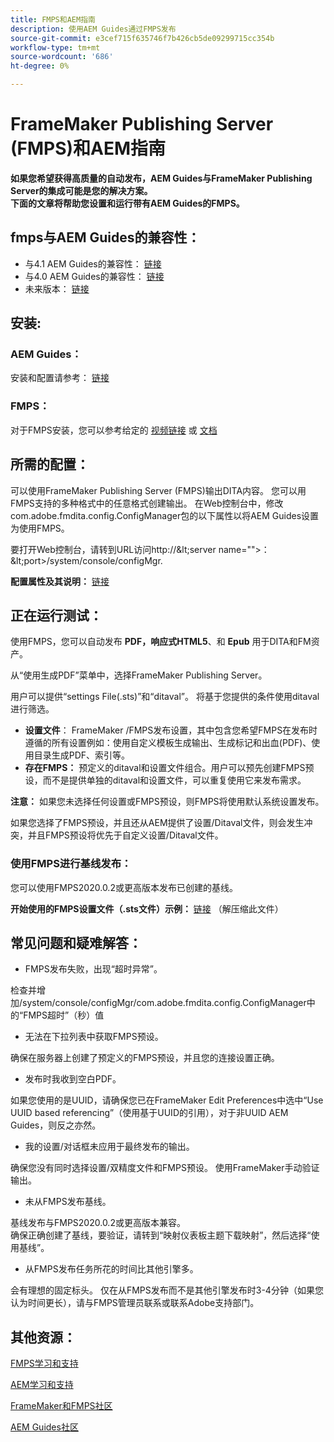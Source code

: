 ```yaml
---
title: FMPS和AEM指南
description: 使用AEM Guides通过FMPS发布
source-git-commit: e3cef715f635746f7b426cb5de09299715cc354b
workflow-type: tm+mt
source-wordcount: '686'
ht-degree: 0%

---
```



# FrameMaker Publishing Server (FMPS)和AEM指南

**如果您希望获得高质量的自动发布，AEM Guides与FrameMaker Publishing Server的集成可能是您的解决方案。\
下面的文章将帮助您设置和运行带有AEM Guides的FMPS。**

## fmps与AEM Guides的兼容性：

- 与4.1 AEM Guides的兼容性： [链接](https://experienceleague.adobe.com/docs/experience-manager-guides-learn/tutorials/release-info/release-notes/on-prem-release-notes/release-notes-4.1.html?lang=en/#compatibility-matrix)
- 与4.0 AEM Guides的兼容性： [链接](https://helpx.adobe.com/xml-documentation-for-experience-manager/release-note/release-notes-xml-documentation-solution-4-0.html/#Compatibility%20matrix)
- 未来版本： [链接](https://experienceleague.adobe.com/docs/experience-manager-guides-learn/tutorials/release-info/latest-release-info.html?lang=en)

## 安装:

### AEM Guides：

安装和配置请参考： [链接](https://helpx.adobe.com/content/dam/help/en/xml-documentation-solution/4-1-2/Adobe-Experience-Manager-Guides_Installation-Configuration-Guide_EN.pdf)

### FMPS：

对于FMPS安装，您可以参考给定的 [视频链接](https://www.youtube.com/watch?v=2deelyM5VA8&amp;t) 或 [文档](https://help.adobe.com/en_US/framemaker/server/index.html#t=fmps-user-guide%2Finstall_config_fmps.html%23install_config_fmps&amp;rhtocid=_2)

## 所需的配置：

可以使用FrameMaker Publishing Server (FMPS)输出DITA内容。 您可以用FMPS支持的多种格式中的任意格式创建输出。 在Web控制台中，修改com.adobe.fmdita.config.ConfigManager包的以下属性以将AEM Guides设置为使用FMPS。

要打开Web控制台，请转到URL访问http://\&lt;server name=&quot;&quot;>：\&lt;port>/system/console/configMgr.

**配置属性及其说明：** [链接](https://helpx.adobe.com/content/dam/help/en/xml-documentation-solution/4-1-2/Adobe-Experience-Manager-Guides_Installation-Configuration-Guide_EN.pdf#page=89)

## 正在运行测试：

使用FMPS，您可以自动发布 **PDF，响应式HTML5**、和 **Epub** 用于DITA和FM资产。

从“使用生成PDF”菜单中，选择FrameMaker Publishing Server。

用户可以提供“settings File(.sts)”和“ditaval”。 将基于您提供的条件使用ditaval进行筛选。

- **设置文件**： FrameMaker /FMPS发布设置，其中包含您希望FMPS在发布时遵循的所有设置例如：使用自定义模板生成输出、生成标记和出血(PDF)、使用目录生成PDF、索引等。
- **存在FMPS：** 预定义的ditaval和设置文件组合。用户可以预先创建FMPS预设，而不是提供单独的ditaval和设置文件，可以重复使用它来发布需求。

**注意：** 如果您未选择任何设置或FMPS预设，则FMPS将使用默认系统设置发布。

如果您选择了FMPS预设，并且还从AEM提供了设置/Ditaval文件，则会发生冲突，并且FMPS预设将优先于自定义设置/Ditaval文件。

### 使用FMPS进行基线发布：

您可以使用FMPS2020.0.2或更高版本发布已创建的基线。

**开始使用的FMPS设置文件（.sts文件）示例：** [链接](https://acrobat.adobe.com/link/track?uri=urn:aaid:scds:US:ef750752-7a7e-4e51-923e-6b7d9861ed54) （解压缩此文件）

## 常见问题和疑难解答：

- FMPS发布失败，出现“超时异常”。

检查并增加/system/console/configMgr/com.adobe.fmdita.config.ConfigManager中的“FMPS超时”（秒）值

- 无法在下拉列表中获取FMPS预设。

确保在服务器上创建了预定义的FMPS预设，并且您的连接设置正确。

- 发布时我收到空白PDF。

如果您使用的是UUID，请确保您已在FrameMaker Edit Preferences中选中“Use UUID based referencing”（使用基于UUID的引用），对于非UUID AEM Guides，则反之亦然。

- 我的设置/对话框未应用于最终发布的输出。

确保您没有同时选择设置/双精度文件和FMPS预设。 使用FrameMaker手动验证输出。

- 未从FMPS发布基线。

基线发布与FMPS2020.0.2或更高版本兼容。\
确保正确创建了基线，要验证，请转到“映射仪表板主题下载映射”，然后选择“使用基线”。

- 从FMPS发布任务所花的时间比其他引擎多。

会有理想的固定标头。 仅在从FMPS发布而不是其他引擎发布时3-4分钟（如果您认为时间更长），请与FMPS管理员联系或联系Adobe支持部门。

## 其他资源：

[FMPS学习和支持](https://helpx.adobe.com/support/framemaker-publishing-server.html)

[AEM学习和支持](https://helpx.adobe.com/in/support/xml-documentation-for-experience-manager.html)

[FrameMaker和FMPS社区](https://community.adobe.com/t5/framemaker/ct-p/ct-framemaker?page=1&amp;sort=latest_replies&amp;lang=all&amp;tabid=all)

[AEM Guides社区](https://experienceleaguecommunities.adobe.com/t5/experience-manager-guides/ct-p/aem-xml-documentation)
